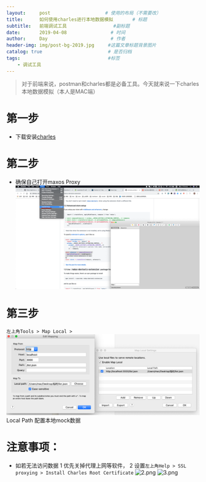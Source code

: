 ```yaml
---
layout:     post                    # 使用的布局（不需要改）
title:      如何使用charles进行本地数据模拟       # 标题 
subtitle:   前端调试工具                 #副标题
date:       2019-04-08                # 时间
author:     Day                       # 作者
header-img: img/post-bg-2019.jpg     #这篇文章标题背景图片
catalog: true                        # 是否归档
tags:                                #标签
    - 调试工具
---
```

> 对于前端来说，postman和charles都是必备工具。今天就来说一下charles本地数据模拟（本人是MAC端）

# 第一步
* 下载安装[charles](https://xclient.info/s/charles.html#versions) 
 
# 第二步  

*  确保自己打开maxos Proxy
 ![maxos Proxy 打开](../img/9969114-113c609b930b496e.png)  

# 第三步 
`左上角Tools > Map Local >`
![1.png](../img/9969114-8bf8a916487de54c.png)
Local Path 配置本地mock数据


# 注意事项：
* 如若无法访问数据
1 优先关掉代理上网等软件，
2 设置`左上角Help > SSL proxying > Install Charles Root Certificate`
![2.png](https://upload-images.jianshu.io/upload_images/9969114-f976d9954c69a354.png?imageMogr2/auto-orient/strip%7CimageView2/2/w/1240)
![3.png](https://upload-images.jianshu.io/upload_images/9969114-03f4d1429a571ef2.png?imageMogr2/auto-orient/strip%7CimageView2/2/w/1240)

 



